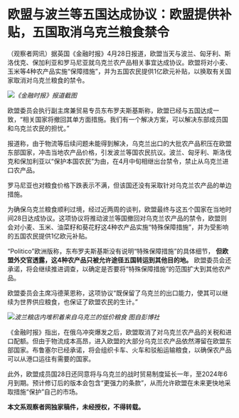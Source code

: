 # 欧盟与波兰等五国达成协议：欧盟提供补贴，五国取消乌克兰粮食禁令

（观察者网讯）据英国《金融时报》4月28日报道，欧盟当天与波兰、匈牙利、斯洛伐克、保加利亚和罗马尼亚就乌克兰农产品相关事宜达成协议。欧盟将对小麦、玉米等4种农产品实施“保障措施”，并为五国农民提供1亿欧元补贴，以换取有关国家取消对乌克兰粮食的禁令。

![](https://inews.gtimg.com/newsapp_bt/0/15786518932/1000)_《金融时报》报道截图_

欧盟委员会执行副主席兼贸易专员东布罗夫斯基斯称，欧盟已经与五国达成一致，“相关国家将撤回其单方面措施。我们有一个解决方案，可以解决东部成员国和乌克兰农民的担忧。”

报道称，由于物流等后续问题未能得到解决，乌克兰出口的大批农产品积压在欧盟东部国家，冲击当地农产品价格，引发波兰等国农民抗议。波兰、匈牙利、斯洛伐克和保加利亚以“保护本国农民”为由，在4月中旬相继出台禁令，禁止从乌克兰进口农产品。

罗马尼亚也对粮食价格下跌表示不满，但该国还没有采取针对乌克兰农产品的单边措施。

为确保乌克兰粮食顺利过境，经过近两周的谈判，欧盟最终与这五个国家在当地时间28日达成协议。这项协议将推动波兰等国撤回对乌克兰农产品的禁令，欧盟则会对小麦、玉米、油菜籽和葵花籽这4种农产品实施“特殊保障措施”，并为受影响的五国农民提供1亿欧元补贴。

“Politico”欧洲版称，东布罗夫斯基斯没有说明“特殊保障措施”的具体细节， **但欧盟外交官透露，这4种农产品只被允许途径五国转运到其他目的地。**
欧盟委员会还承诺，将会继续推进调查，以确定是否要将“特殊保障措施”的范围扩大到其他农产品。

欧盟委员会主席冯德莱恩称，这项协议“既保留了乌克兰的出口能力，使其可以继续为世界供应粮食，也保证了欧盟农民的生计。”

![](https://inews.gtimg.com/newsapp_bt/0/15786518933/1000)_波兰粮店内堆积着来自乌克兰的低价粮食
图自彭博社_

《金融时报》指出，在俄乌冲突爆发之后，欧盟取消了对乌克兰农产品的关税和进口配额。但由于物流成本高昂，进入欧盟的大部分乌克兰农产品依然滞留在欧盟东部国家。布鲁塞尔已经承诺，将会组织卡车、火车和驳船运输粮食，以确保农产品可以从港口运往有需要的国家。

此外，欧盟成员国28日还同意将与乌克兰的战时贸易制度延长一年，至2024年6月到期。预计修订后的版本会包含“更强力的条款”，从而允许欧盟在未来更快地采取措施“保护”自己的市场。

**本文系观察者网独家稿件，未经授权，不得转载。**

